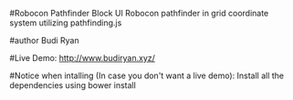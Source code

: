 #Robocon Pathfinder Block UI
Robocon pathfinder in grid coordinate system utilizing pathfinding.js

#author
Budi Ryan

#Live Demo:
http://www.budiryan.xyz/

#Notice when intalling (In case you don't want a live demo):
Install all the dependencies using bower install
